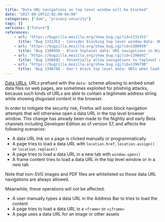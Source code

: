 ```yaml
---
title: "Data URL navigations on top level window will be blocked"
date: "2017-09-20T22:02:00-04:00"
categories: ["dom", "privacy-security"]
tags: []
versions: ["future"]
references:
    - url: "https://bugzilla.mozilla.org/show_bug.cgi?id=1331351"
      title: "Bug 1331351 - Consider blocking top level window data: URIs"
    - url: "https://bugzilla.mozilla.org/show_bug.cgi?id=1380959"
      title: "Bug 1380959 - Block toplevel data: URI navigations in Nightly and early Beta"
    - url: "https://bugzilla.mozilla.org/show_bug.cgi?id=1398692"
      title: "Bug 1398692 - Potentially allow navigations to toplevel data: PDFs"
    - url: "https://bugzilla.mozilla.org/show_bug.cgi?id=1396798"
      title: "Bug 1396798 - Don't block top level data: URIs when loading an image"
---
```

[Data URLs](https://developer.mozilla.org/en-US/docs/Web/HTTP/Basics_of_HTTP/Data_URIs), URLs prefixed with the `data:` scheme allowing to embed small data files on web pages, are sometimes exploited for phishing attacks, because such kinds of URLs are able to contain a legitimate address string while showing disguised content in the browser.

In order to mitigate the security risk, Firefox will soon block navigation attempts that will otherwise open a data URL in the top level browser window. This change has already been made to the Nightly and early Beta channels including Developer Edition as of version 57, and affects the following scenarios:

* A data URL link on a page is clicked manually or programmatically
* A page tries to load a data URL with `location.href`, `location.assign()` or `location.replace()`
* A page tries to load a data URL in a new tab with `window.open()`
* A frame content tries to load a data URL in the top level window or in a new tab

Note that non-SVG images and PDF files are whitelisted so those data URL navigations are always allowed.

Meanwhile, these operations will *not* be affected:

* A user manually types a data URL in the Address Bar to tries to load the content
* A page tries to load a data URL in a `<frame>` or `<iframe>`
* A page uses a data URL for an image or other assets
